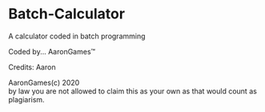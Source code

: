 # Batch-Calculator
A calculator coded in batch programming

Coded by... AaronGames™    

Credits: Aaron

AaronGames(c) 2020                                                                              
by law you are not allowed to claim this as your own as that would count as plagiarism.         
